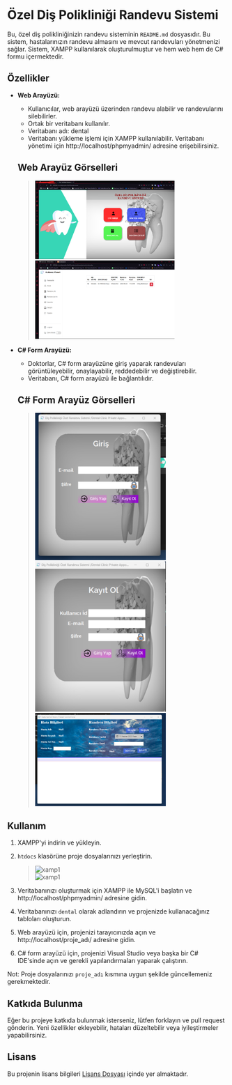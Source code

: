 # Özel Diş Polikliniği Randevu Sistemi

Bu, özel diş polikliniğinizin randevu sisteminin `README.md` dosyasıdır. Bu sistem, hastalarınızın randevu almasını ve mevcut randevuları yönetmenizi sağlar. Sistem, XAMPP kullanılarak oluşturulmuştur ve hem web hem de C# formu içermektedir.

## Özellikler

- **Web Arayüzü:**
  - Kullanıcılar, web arayüzü üzerinden randevu alabilir ve randevularını silebilirler.
  - Ortak bir veritabanı kullanılır.
  - Veritabanı adı: dental
  - Veritabanı yükleme işlemi için XAMPP kullanılabilir. Veritabanı yönetimi için http://localhost/phpmyadmin/ adresine erişebilirsiniz.
  ## Web Arayüz Görselleri
  
  
  > *<img src="https://github.com/MustafaKskn/Dis-Randavu-Sistemi/blob/main/c%23form/resimler/web1.png" alt="xamp1" width="320" style="display:inline-block;">*
  >  *<img src="https://github.com/MustafaKskn/Dis-Randavu-Sistemi/blob/main/c%23form/resimler/web3.png" alt="xamp1" width="320" style="display:inline-block;">*
  
  
- **C# Form Arayüzü:**
  - Doktorlar, C# form arayüzüne giriş yaparak randevuları görüntüleyebilir, onaylayabilir, reddedebilir ve değiştirebilir.
  - Veritabanı, C# form arayüzü ile bağlantılıdır.
  ## C# Form Arayüz Görselleri
  
  >  *<img src="https://github.com/MustafaKskn/Dis-Randavu-Sistemi/blob/main/c%23form/resimler/c%23form.png" alt="xamp1" width="300" style="display:inline-block;">*
  > *<img src="https://github.com/MustafaKskn/Dis-Randavu-Sistemi/blob/main/c%23form/resimler/c%23form3.png" alt="xamp1" width="300" style="display:inline-block;">*
  > *<img src="https://github.com/MustafaKskn/Dis-Randavu-Sistemi/blob/main/c%23form/resimler/c%23form2.png" alt="xamp1" width="300" style="display:inline-block;">*
    
    
    
## Kullanım

1. XAMPP'yi indirin ve yükleyin.
2. `htdocs` klasörüne proje dosyalarınızı yerleştirin.

    > <img src="https://github.com/MrNtlu/WebviewProject/assets/108763130/34f91b99-16a2-49f0-8c16-31f2428b24c1" alt="xamp1" width="300" style="display:inline-block;">
    > <img src="https://github.com/MrNtlu/WebviewProject/assets/108763130/a02985e2-aa73-4093-9694-5d01ef6907a0" alt="xamp1" width="300" style="display:inline-block;">
3. Veritabanınızı oluşturmak için XAMPP ile MySQL'i başlatın ve http://localhost/phpmyadmin/ adresine gidin.
4. Veritabanınızı `dental` olarak adlandırın ve projenizde kullanacağınız tabloları oluşturun.
5. Web arayüzü için, projenizi tarayıcınızda açın ve http://localhost/proje_adı/ adresine gidin.
6. C# form arayüzü için, projenizi Visual Studio veya başka bir C# IDE'sinde açın ve gerekli yapılandırmaları yaparak çalıştırın.

Not: Proje dosyalarınızı `proje_adı` kısmına uygun şekilde güncellemeniz gerekmektedir.

## Katkıda Bulunma

Eğer bu projeye katkıda bulunmak isterseniz, lütfen forklayın ve pull request gönderin. Yeni özellikler ekleyebilir, hataları düzeltebilir veya iyileştirmeler yapabilirsiniz.

## Lisans

Bu projenin lisans bilgileri [Lisans Dosyası](LICENSE) içinde yer almaktadır.

